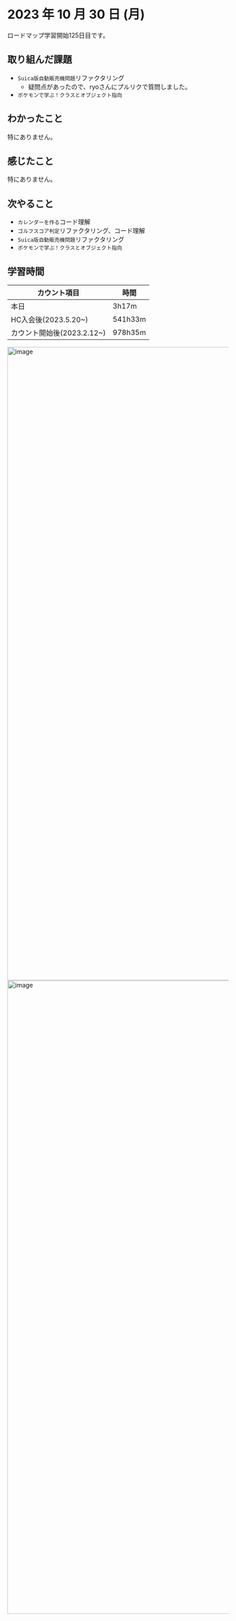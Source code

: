 # 2023 年 10 月 30 日 (月)
ロードマップ学習開始125日目です。

## 取り組んだ課題
- `Suica版自動販売機問題`リファクタリング
  - 疑問点があったので、ryoさんにプルリクで質問しました。
- `ポケモンで学ぶ！クラスとオブジェクト指向`


## わかったこと
特にありません。


## 感じたこと
特にありません。


## 次やること
- `カレンダーを作る`コード理解
- `ゴルフスコア判定`リファクタリング、コード理解
- `Suica版自動販売機問題`リファクタリング
- `ポケモンで学ぶ！クラスとオブジェクト指向`


## 学習時間
|カウント項目|時間|
|----|----|
|本日|3h17m|
|HC入会後(2023.5.20~)|541h33m|
|カウント開始後(2023.2.12~)|978h35m|


<img width="1440" alt="image" src="https://github.com/yokoyamamn/daily_report/assets/94735931/42e10e7e-131e-425f-bf0f-1fe77cd31af6">
<img width="1440" alt="image" src="https://github.com/yokoyamamn/daily_report/assets/94735931/f1a703d8-4483-450b-bfff-0453296c6e6f">
